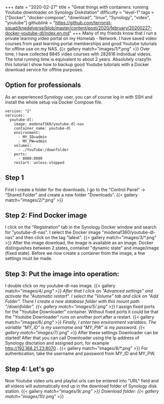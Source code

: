 +++
date = "2020-02-27"
title = "Great things with containers: running Youtube downloader on Synology Diskstation"
difficulty = "level-1"
tags = ["Docker", "docker-compose", "download", "linux", "Synology", "video", "youtube"]
githublink = "https://github.com/terrorist-squad/knedelverse/blob/master/content/post/2020/february/20200227-docker-youtube-dl/index.en.md"
+++
Many of my friends know that I run a private learning video portal on my Homelab - Network. I have saved video courses from past learning portal memberships and good Youtube tutorials for offline use on my NAS.
{{< gallery match="images/1/*.png" >}}
Over time, I have collected 8845 video courses with 282616 individual videos. The total running time is equivalent to about 2 years. Absolutely crazy!In this tutorial I show how to backup good Youtube tutorials with a Docker download service for offline purposes.
## Option for professionals
As an experienced Synology user, you can of course log in with SSH and install the whole setup via Docker Compose file.
```
version: "2"
services:
  youtube-dl:
    image: modenaf360/youtube-dl-nas
    container_name: youtube-dl
    environment:
      - MY_ID=admin
      - MY_PW=admin
    volumes:
      - ./YouTube:/downfolder
    ports:
      - 8080:8080
    restart: unless-stopped

```

## Step 1
First I create a folder for the downloads. I go to the "Control Panel" -> "Shared Folder" and create a new folder "Downloads".
{{< gallery match="images/2/*.png" >}}

## Step 2: Find Docker image
I click on the "Registration" tab in the Synology Docker window and search for "youtube-dl-nas". I select the Docker image "modenaf360/youtube-dl-nas" and then click on the tag "latest".
{{< gallery match="images/3/*.png" >}}
After the image download, the image is available as an image. Docker distinguishes between 2 states, container "dynamic state" and image/image (fixed state). Before we now create a container from the image, a few settings must be made.
## Step 3: Put the image into operation:
I double click on my youtube-dl-nas image.
{{< gallery match="images/4/*.png" >}}
After that I click on "Advanced settings" and activate the "Automatic restart". I select the "Volume" tab and click on "Add Folder". There I create a new database folder with this mount path "/downfolder".
{{< gallery match="images/5/*.png" >}}
I assign fixed ports for the "Youtube Downloader" container. Without fixed ports it could be that the "Youtube Downloader" runs on another port after a restart.
{{< gallery match="images/6/*.png" >}}
Finally, I enter two environment variables. The variable "MY_ID" is my username and "MY_PW" is my password.
{{< gallery match="images/7/*.png" >}}
After these settings Downloader can be started! After that you can call Downloader using the Ip address of Synology disctation and assigned port, for example http://192.168.21.23:8070 .
{{< gallery match="images/8/*.png" >}}
For authentication, take the username and password from MY_ID and MY_PW.
## Step 4: Let's go
Now Youtube video urls and playlist urls can be entered into "URL" field and all videos will automatically end up in the download folder of Synology disk station.
{{< gallery match="images/9/*.png" >}}
Download folder:
{{< gallery match="images/10/*.png" >}}

